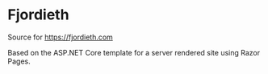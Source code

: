 # Fjordieth
Source for https://fjordieth.com

Based on the ASP.NET Core template for a server rendered site using Razor Pages.
